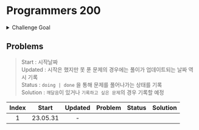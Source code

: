 # Programmers 200

<details>
  <summary>Challenge Goal</summary>

코딩테스트의 합격의 길은 여전히 **문제를 많이 풀어보는 것**이라고 생각한다. 양에는 장사없다! 그래서 생각해본 것이 하나의 코테 플렛폼의 문제를 어느정도 수준까지 다 풀어보는 것이다. Leet Code과 프로그래머스 등등을 놓고 고민해봤다.

  <details>
  <summary>비교</summary>

- Leet Code
- 장점
  - 많은 문제
  - 다양한 카테고리에 대한 분류
  - 코테를 위한 다양한 컨텐츠
  - 힌트 존재
  - 제출 후 디버깅 용이(어떤 테스트 케이스 인지 확인 가능) → 장단이 모두 존재, 왜 틀렸는지 고민시간을 통해서 코드에 대한 디버깅 실력이 늘수 있지만, 시간이 중요한 시기에 마냥 고민만 하고 있을수 있을까?!
- 단점
  - 영어다!! 😰
  - 포커싱이 세계 유명 IT 기업에 맞춰져 있음
  - 해당 문제에 대한 자료 검색이 쉽지 않다.
- 프로그래머스

  - 장점
    - 한글이다!! 😙 + 한국 플랫폼!
    - 한국 유명 IT 기업 문제들 존재
    - 대부분 한국 유저들이기때문에 쉽게 문제에 대한 자료를 검색이 가능
    - 예전에 비해 문제가 다양해짐
  - 단점
    - Leet Code에 비해 문제 수가 적음
    - 레벨에 대한 신뢰도가 떨어지는 경우 존재
    - 제출 후 디버깅 어려움(어떤 테스트 케이스에서 오류가 발생했는지 알려주지 않음)

  </details>

여러 측면에서 Leet Code가 더 많은 장점을 가지고 있긴했다. 하지만, 프로그래머스에서 지금까지 해놓은 기록(?)들이 있어서 그 부분을 이어나가면 `챌린지`다운 재미가 있을거 같다는 생각이 들었다. 또한 한글이라 점이 큰 작용을 한 것 같다. (~~핑계같지만,~~ 영어로 보는게 문제가 된다기보다 영어이기때문에 들어가는 시간을 아끼고 싶은 생각이 들었다.) 프로그래머스의 문제가 레벨별로 되어 있는데, 현재 레벨별로 안푼 문제의 수는 아래와 같다.

- 레벨 1 : 27 문제
- 레벨 2 : 93 문제
- 레벨 3 : 64 문제
- 레벨 4 : 21 문제
- 레벨 5 : 6 문제

이 중에 `레벨 1/2 (+3)을 다 푸는 것`을 `3달(대략 100일)` 정도의 기간을 목표로 삼아 도전해보면 괜찮을거 같다는 생각이 들었다.(레벨3까지 가능할지 확신이 서지 않아서...🤔)

✅ 목표 : `최소 120 ~ 최대 184(레벨3 포함) 문제`를 `6/7/8달` 동안 끝내보자!!

</details>

## Problems

> Start : 시작날짜 <br />
> Updated : 시작은 했지만 못 푼 문제의 경우에는 풀이가 업데이트되는 날짜 역시 기록 <br />
> Status : `doing | done` 을 통해 문제를 풀어나가는 상태를 기록 <br />
> Solution : `깨달음`이 있거나 `기록하고 싶은 문제`의 경우 기록할 예정 <br />

| Index |  Start   | Updated | Problem | Status | Solution |
| :---: | :------: | :-----: | :-----: | :----: | :------: |
|   1   | 23.05.31 |    -    |         |        |          |
